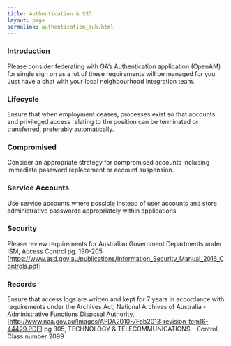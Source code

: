 ```yaml
---
title: Authentication & SSO
layout: page
permalink: authentication_sub.html
---
```


### Introduction

Please consider federating with GA’s Authentication application (OpenAM) for single sign on as a lot of these requirements will be managed for you. Just have a chat with your local neighbourhood integration team.

### Lifecycle

Ensure that when employment ceases, processes exist so that accounts and privileged access relating to the position can be terminated or transferred, preferably automatically. 

### Compromised

Consider an appropriate strategy for compromised accounts including immediate password replacement or account suspension.

### Service Accounts

Use service accounts where possible instead of user accounts and store administrative passwords appropriately within applications

### Security

Please review requirements for Australian Government Departments under ISM, Access Control pg. 190-205
[https://www.asd.gov.au/publications/Information_Security_Manual_2016_Controls.pdf]

### Records

Ensure that access logs are written and kept for 7 years in accordance with requirements under the Archives Act, National Archives of Australia - Administrative Functions Disposal Authority, [http://www.naa.gov.au/Images/AFDA2010-7Feb2013-revision_tcm16-44429.PDF] pg 305, TECHNOLOGY & TELECOMMUNICATIONS - Control, Class number 2099
